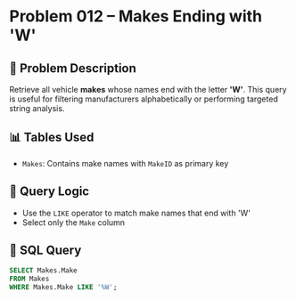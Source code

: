 # Problem 012 – Makes Ending with 'W'

## 🧠 Problem Description

Retrieve all vehicle **makes** whose names end with the letter **'W'**. This query is useful for filtering manufacturers alphabetically or performing targeted string analysis.

## 📊 Tables Used

- `Makes`: Contains make names with `MakeID` as primary key

## 🔗 Query Logic

- Use the `LIKE` operator to match make names that end with 'W'
- Select only the `Make` column

## 🧾 SQL Query

```sql
SELECT Makes.Make
FROM Makes
WHERE Makes.Make LIKE '%W';
